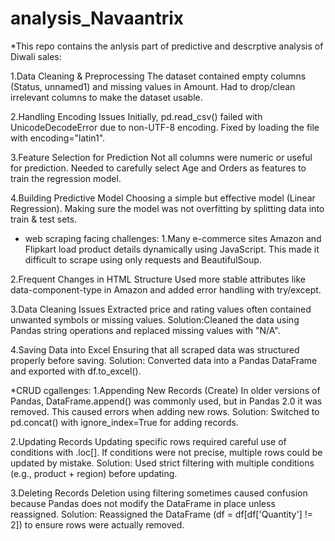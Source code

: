 # analysis_Navaantrix
*This repo contains the anlysis part of predictive and descrptive analysis of Diwali sales:

1.Data Cleaning & Preprocessing
The dataset contained empty columns (Status, unnamed1) and missing values in Amount.
Had to drop/clean irrelevant columns to make the dataset usable.

2.Handling Encoding Issues
Initially, pd.read_csv() failed with UnicodeDecodeError due to non-UTF-8 encoding.
Fixed by loading the file with encoding="latin1".

3.Feature Selection for Prediction
Not all columns were numeric or useful for prediction.
Needed to carefully select Age and Orders as features to train the regression model.

4.Building Predictive Model
Choosing a simple but effective model (Linear Regression).
Making sure the model was not overfitting by splitting data into train & test sets.

* web scraping facing challenges:
1.Many e-commerce sites  Amazon and Flipkart load product details dynamically using JavaScript.
  This made it difficult to scrape using only requests and BeautifulSoup.
  
2.Frequent Changes in HTML Structure
 Used more stable attributes like data-component-type in Amazon and added error handling with try/except.

3.Data Cleaning Issues
 Extracted price and rating values often contained unwanted symbols or missing values.
Solution:Cleaned the data using Pandas string operations and replaced missing values with "N/A".

4.Saving Data into Excel
 Ensuring that all scraped data was structured properly before saving.
Solution: Converted data into a Pandas DataFrame and exported with df.to_excel().

*CRUD cgallenges:
1.Appending New Records (Create)
In older versions of Pandas, DataFrame.append() was commonly used, but in Pandas 2.0 it was removed.
This caused errors when adding new rows.
Solution: Switched to pd.concat() with ignore_index=True for adding records.

2.Updating Records
Updating specific rows required careful use of conditions with .loc[].
If conditions were not precise, multiple rows could be updated by mistake.
Solution: Used strict filtering with multiple conditions (e.g., product + region) before updating.

3.Deleting Records
Deletion using filtering sometimes caused confusion because Pandas does not modify the DataFrame in place unless reassigned.
Solution: Reassigned the DataFrame (df = df[df['Quantity'] != 2]) to ensure rows were actually removed.


